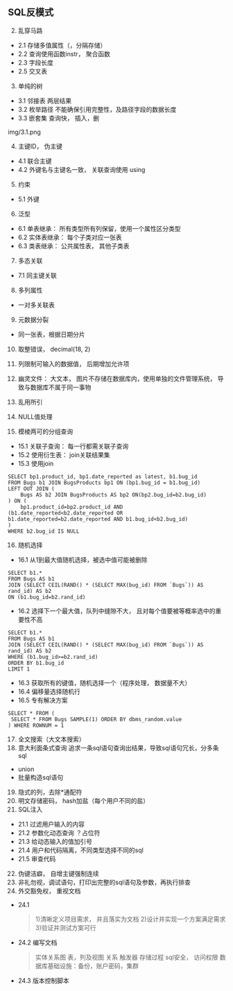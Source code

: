 ## SQL反模式

2. 乱穿马路
- 2.1 存储多值属性（，分隔存储）
- 2.2 查询使用函数instr， 聚合函数
- 2.3 字段长度
- 2.5 交叉表

3. 单纯的树
- 3.1 邻接表 两层结果
- 3.2 枚举路径 不能确保引用完整性，及路径字段的数据长度
- 3.3 嵌套集 查询快， 插入，删

 img/3.1.png

4. 主键ID， 伪主键
- 4.1 联合主键
- 4.2 外键名与主键名一致， 关联查询使用 using
 
5. 约束
- 5.1 外键
 
6. 泛型
- 6.1 单表继承： 所有类型所有列保留，使用一个属性区分类型
- 6.2 实体表继承： 每个子类对应一张表
- 6.3 类表继承： 公共属性表， 其他子类表
 
7. 多态关联
- 7.1 同主键关联
 
8. 多列属性
- 一对多关联表
 
9. 元数据分裂
- 同一张表，根据日期分片
 
10. 取整错误， decimal(18, 2)
 
11. 列限制可输入的数据值， 后期增加允许项 

12. 幽灵文件： 大文本， 图片不存储在数据库内，使用单独的文件管理系统， 导致与数据库不属于同一事物

13. 乱用所引

14. NULL值处理

15. 模棱两可的分组查询
- 15.1 关联子查询： 每一行都需关联子查询
- 15.2 使用衍生表： join关联结果集
- 15.3 使用join
```mysql
SELECT bp1.product_id, bp1.date_reported as latest, b1.bug_id
FROM Bugs b1 JOIN BugsProducts bp1 ON (bp1.bug_id = b1.bug_id)
LEFT OUT JOIN (
    Bugs AS b2 JOIN BugsProducts AS bp2 ON(bp2.bug_id=b2.bug_id)
) ON (
    bp1.product_id=bp2.product_id AND (b1.date_reported<b2.date_reported OR b1.date_reported=b2.date_reported AND b1.bug_id<b2.bug_id)
)
WHERE b2.bug_id IS NULL
``` 

16. 随机选择
- 16.1 从1到最大值随机选择，被选中值可能被删除
```mysql
SELECT b1.*
FROM Bugs AS b1
JOIN (SELECT CEIL(RAND() * (SELECT MAX(bug_id) FROM `Bugs`)) AS rand_id) AS b2
ON (b1.bug_id=b2.rand_id)
```
- 16.2 选择下一个最大值，队列中缝隙不大， 且对每个值要被等概率选中的重要性不高
```mysql
SELECT b1.*
FROM Bugs AS b1
JOIN (SELECT CEIL(RAND() * (SELECT MAX(bug_id) FROM `Bugs`)) AS rand_id) AS b2
WHERE (b1.bug_id>=b2.rand_id)
ORDER BY b1.bug_id
LIMIT 1

```
- 16.3 获取所有的键值，随机选择一个（程序处理， 数据量不大）
- 16.4 偏移量选择随机行
- 16.5 专有解决方案
```oracle
SELECT * FROM (
 SELECT * FROM Bugs SAMPLE(1) ORDER BY dbms_random.value
) WHERE ROWNUM = 1
```

17. 全文搜索（大文本搜索）
18. 意大利面条式查询
追求一条sql语句查询出结果，导致sql语句冗长，分多条sql
- union
- 批量构造sql语句
19. 隐式的列，去除*通配符
20. 明文存储密码， hash加盐（每个用户不同的盐）
21. SQL注入
- 21.1 过滤用户输入的内容
- 21.2 参数化动态查询 ？占位符
- 21.3 给动态输入的值加引号
- 21.4 用户和代码隔离，不同类型选择不同的sql
- 21.5 审查代码
22. 伪键洁癖， 自增主键强制连续
23. 非礼勿视，调试语句，打印出完整的sql语句及参数，再执行排查
24. 外交豁免权， 重视文档
- 24.1
    > 1)清晰定义项目需求， 并且落实为文档 
    > 2)设计并实现一个方案满足需求 
    > 3)验证并测试方案可行
- 24.2 编写文档
    > 实体关系图
    表，列及视图
    关系
    触发器
    存储过程
    sql安全， 访问权限
    数据库基础设施：备份，账户密码，集群
- 24.3 版本控制脚本    
    